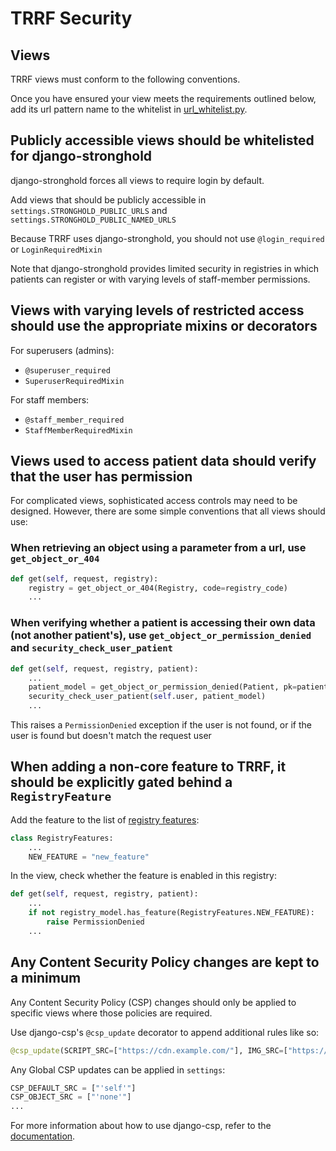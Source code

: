 # TRRF Security

## Views

TRRF views must conform to the following conventions.

Once you have ensured your view meets the requirements outlined below, add its url pattern name to the whitelist in [url_whitelist.py](../../rdrf/rdrf/security/url_whitelist.py).

## Publicly accessible views should be whitelisted for django-stronghold

django-stronghold forces all views to require login by default.

Add views that should be publicly accessible in `settings.STRONGHOLD_PUBLIC_URLS` and `settings.STRONGHOLD_PUBLIC_NAMED_URLS`

Because TRRF uses django-stronghold, you should not use `@login_required` or `LoginRequiredMixin`

Note that django-stronghold provides limited security in registries in which patients can register or with varying levels of staff-member permissions.


## Views with varying levels of restricted access should use the appropriate mixins or decorators

For superusers (admins):

- `@superuser_required`
- `SuperuserRequiredMixin`

For staff members:

- `@staff_member_required`
- `StaffMemberRequiredMixin`

## Views used to access patient data should verify that the user has permission

For complicated views, sophisticated access controls may need to be designed.
However, there are some simple conventions that all views should use:

### When retrieving an object using a parameter from a url, use `get_object_or_404`

```python
def get(self, request, registry):
    registry = get_object_or_404(Registry, code=registry_code)
    ...
```

### When verifying whether a patient is accessing their own data (not another patient's), use `get_object_or_permission_denied` and `security_check_user_patient`

```python
def get(self, request, registry, patient):
    ...
    patient_model = get_object_or_permission_denied(Patient, pk=patient)
    security_check_user_patient(self.user, patient_model)
    ...
```

This raises a `PermissionDenied` exception if the user is not found, or if the user is found but doesn't match the request user

## When adding a non-core feature to TRRF, it should be explicitly gated behind a `RegistryFeature`

Add the feature to the list of [registry features](../../rdrf/rdrf/helpers/registry_features.py):

```python
class RegistryFeatures:
    ...
    NEW_FEATURE = "new_feature"
```

In the view, check whether the feature is enabled in this registry:

```python
def get(self, request, registry, patient):
    ...
    if not registry_model.has_feature(RegistryFeatures.NEW_FEATURE):
        raise PermissionDenied
    ...
```

## Any Content Security Policy changes are kept to a minimum

Any Content Security Policy (CSP) changes should only be applied to specific views where those policies are required.

Use django-csp's `@csp_update` decorator to append additional rules like so:

```python
@csp_update(SCRIPT_SRC=["https://cdn.example.com/"], IMG_SRC=["https://cdn.example.com/images"])
```

Any Global CSP updates can be applied in `settings`:

```python
CSP_DEFAULT_SRC = ["'self'"]
CSP_OBJECT_SRC = ["'none'"]
...
```

For more information about how to use django-csp, refer to the [documentation](https://django-csp.readthedocs.io/en/latest/).